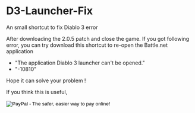 D3-Launcher-Fix
===============

An small shortcut to fix Diablo 3 error

After downloading the 2.0.5 patch and close the game.
If you got following error, you can try download this shortcut to re-open the Battle.net application
-  "The application Diablo 3 launcher can't be opened."  
- "-10810"  



Hope it can solve your problem !

If you think this is useful, 

<form action="https://www.paypal.com/cgi-bin/webscr" method="post" target="_top">
<input type="hidden" name="cmd" value="_donations">
<input type="hidden" name="business" value="flyworld@gmail.com">
<input type="hidden" name="lc" value="US">
<input type="hidden" name="item_name" value="Ryan Wu">
<input type="hidden" name="no_note" value="0">
<input type="hidden" name="currency_code" value="USD">
<input type="hidden" name="bn" value="PP-DonationsBF:btn_donate_SM.gif:NonHostedGuest">
<input type="image" src="https://www.paypalobjects.com/en_US/i/btn/btn_donate_SM.gif" border="0" name="submit" alt="PayPal - The safer, easier way to pay online!">
<img alt="" border="0" src="https://www.paypalobjects.com/en_US/i/scr/pixel.gif" width="1" height="1">
</form>





